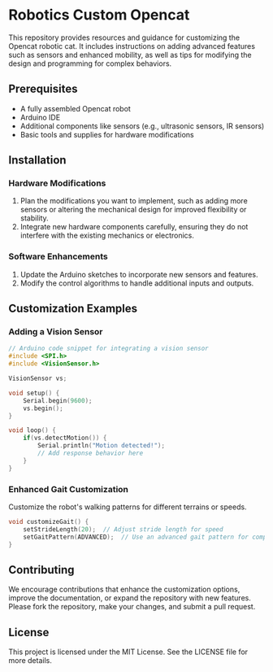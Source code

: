 # Robotics Custom Opencat

This repository provides resources and guidance for customizing the Opencat robotic cat. It includes instructions on adding advanced features such as sensors and enhanced mobility, as well as tips for modifying the design and programming for complex behaviors.

## Prerequisites

- A fully assembled Opencat robot
- Arduino IDE
- Additional components like sensors (e.g., ultrasonic sensors, IR sensors)
- Basic tools and supplies for hardware modifications

## Installation

### Hardware Modifications

1. Plan the modifications you want to implement, such as adding more sensors or altering the mechanical design for improved flexibility or stability.
2. Integrate new hardware components carefully, ensuring they do not interfere with the existing mechanics or electronics.

### Software Enhancements

1. Update the Arduino sketches to incorporate new sensors and features.
2. Modify the control algorithms to handle additional inputs and outputs.

## Customization Examples

### Adding a Vision Sensor

```cpp
// Arduino code snippet for integrating a vision sensor
#include <SPI.h>
#include <VisionSensor.h>

VisionSensor vs;

void setup() {
    Serial.begin(9600);
    vs.begin();
}

void loop() {
    if(vs.detectMotion()) {
        Serial.println("Motion detected!");
        // Add response behavior here
    }
}
```

### Enhanced Gait Customization

Customize the robot's walking patterns for different terrains or speeds.

```cpp
void customizeGait() {
    setStrideLength(20);  // Adjust stride length for speed
    setGaitPattern(ADVANCED);  // Use an advanced gait pattern for complex movements
}
```

## Contributing

We encourage contributions that enhance the customization options, improve the documentation, or expand the repository with new features. Please fork the repository, make your changes, and submit a pull request.

## License

This project is licensed under the MIT License. See the LICENSE file for more details.
